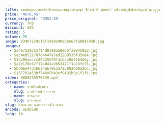 ```yaml
---
title: สายพันธุ์คุณภาพเสียงไร้สายคุณภาพสูงการบุกรุก Inva-X power เครื่องซับวูฟเฟอร์ดังสุดลําโพงบลูทูธการตกแต่งอัจฉริยะ
price: '4676.45'
price_original: '9352.95'
currency: THB
discount: 50%
rating: 5
volume: 76
image: S3467229c15f14d0a90a58e6bfa804595D.jpg
images:
  - S3467229c15f14d0a90a58e6bfa804595D.jpg
  - Sec4ed521787d4647a5ed2208536f358e4.jpg
  - S1dc06aeccc88425b99f4cbc49d51b4ddy.jpg
  - Sa7e178eb7f174d41adb52471f1a23fe7E.jpg
  - Sbd0ee47d366a4a67965a725802b00a26C.jpg
  - S137781453bf74695b43ef9482b0e1f1fk.jpg
video: 4000256576749.mp4
categories:
  - name: การปรับปรุงบ้าน
    slug: การปร-บปร-งบ-าน
  - name: ฮาร์ดแวร์
    slug: ฮาร-ดแวร
slug: สายพ-นธ-ณภาพเส-ยงไร-สายค
encode: oEdQSBk
lang: th
---
```

  